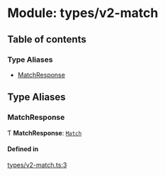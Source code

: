 # Module: types/v2-match

## Table of contents

### Type Aliases

- [MatchResponse](types_v2_match.md#matchresponse)

## Type Aliases

### MatchResponse

Ƭ **MatchResponse**: [`Match`](../interfaces/types_v3_matches.Match.md)

#### Defined in

[types/v2-match.ts:3](https://github.com/jameslinimk/unofficial-valorant-api/blob/0ab3e91/package/src/types/v2-match.ts#L3)

